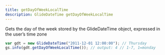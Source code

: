 ```yaml
---
title: getDayOfWeekLocalTime
description: GlideDateTime getDayOfWeekLocalTime
---
```

Gets the day of the week stored by the GlideDateTime object, expressed in the user’s time zone
```js
var gdt = new GlideDateTime("2011-12-01 12:00:00"); // Thursday
gs.info(gdt.getDayOfWeekLocalTime()); // output: 4 // 1-7, 1=monday
```
